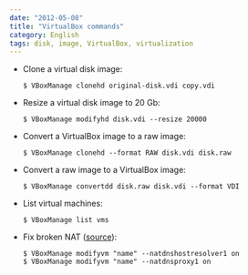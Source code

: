 ```yaml
---
date: "2012-05-08"
title: "VirtualBox commands"
category: English
tags: disk, image, VirtualBox, virtualization
---
```


- Clone a virtual disk image:

  ```shell-session
  $ VBoxManage clonehd original-disk.vdi copy.vdi
  ```

- Resize a virtual disk image to 20 Gb:

  ```shell-session
  $ VBoxManage modifyhd disk.vdi --resize 20000
  ```

- Convert a VirtualBox image to a raw image:

  ```shell-session
  $ VBoxManage clonehd --format RAW disk.vdi disk.raw
  ```

- Convert a raw image to a VirtualBox image:

  ```shell-session
  $ VBoxManage convertdd disk.raw disk.vdi --format VDI
  ```

- List virtual machines:

  ```shell-session
  $ VBoxManage list vms
  ```

- Fix broken NAT ([source](https://askubuntu.com/questions/216865/vitualbox-nat-stopped-working-after-ubuntu-upgrade-to-12-10)):

  ```shell-session
  $ VBoxManage modifyvm "name" --natdnshostresolver1 on
  $ VBoxManage modifyvm "name" --natdnsproxy1 on
  ```
